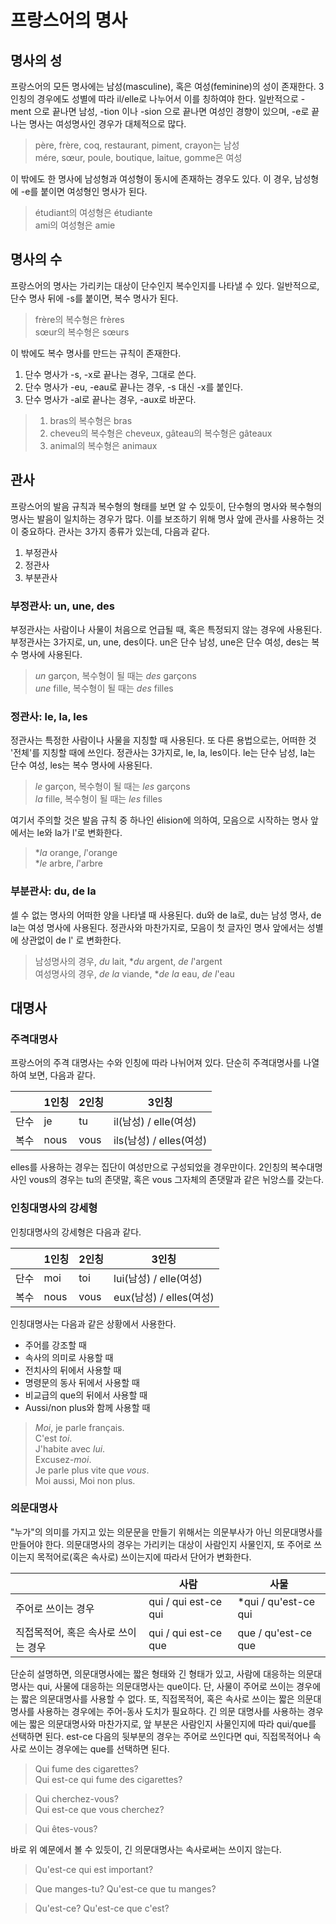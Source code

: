 <!---
title: "프랑스어의 명사"
category: French
language: Korean
--->

# 프랑스어의 명사

## 명사의 성

프랑스어의 모든 명사에는 남성(masculine), 혹은 여성(feminine)의 성이 존재한다.
3인칭의 경우에도 성별에 따라 il/elle로 나누어서 이를 칭하여야 한다.
일반적으로 -ment 으로 끝나면 남성, -tion 이나 -sion 으로 끝나면 여성인 경향이 있으며,
-e로 끝나는 명사는 여성명사인 경우가 대체적으로 많다.

> père, frère, coq, restaurant, piment, crayon는 남성  
> mére, sœur, poule, boutique, laitue, gomme은 여성

이 밖에도 한 명사에 남성형과 여성형이 동시에 존재하는 경우도 있다.
이 경우, 남성형에 -e를 붙이면 여성형인 명사가 된다.

> étudiant의 여성형은 étudiante  
> ami의 여성형은 amie

## 명사의 수

프랑스어의 명사는 가리키는 대상이 단수인지 복수인지를 나타낼 수 있다.
일반적으로, 단수 명사 뒤에 -s를 붙이면, 복수 명사가 된다.

> frère의 복수형은 frères  
> sœur의 복수형은 sœurs

이 밖에도 복수 명사를 만드는 규칙이 존재한다.

1. 단수 명사가 -s, -x로 끝나는 경우, 그대로 쓴다.
1. 단수 명사가 -eu, -eau로 끝나는 경우, -s 대신 -x를 붙인다.
1. 단수 명사가 -al로 끝나는 경우, -aux로 바꾼다.

> 1. bras의 복수형은 bras
> 1. cheveu의 복수형은 cheveux, gâteau의 복수형은 gâteaux
> 1. animal의 복수형은 animaux

## 관사

프랑스어의 발음 규칙과 복수형의 형태를 보면 알 수 있듯이, 단수형의 명사와
복수형의 명사는 발음이 일치하는 경우가 많다. 이를 보조하기 위해 명사 앞에
관사를 사용하는 것이 중요하다. 관사는 3가지 종류가 있는데, 다음과 같다.

1. 부정관사
1. 정관사
1. 부분관사

### 부정관사: un, une, des

부정관사는 사람이나 사물이 처음으로 언급될 때, 혹은 특정되지 않는 경우에
사용된다.  부정관사는 3가지로, un, une, des이다. un은 단수 남성, une은 단수
여성, des는 복수 명사에 사용된다.

> *un* garçon, 복수형이 될 때는 *des* garçons  
> *une* fille, 복수형이 될 때는 *des* filles

### 정관사: le, la, les

정관사는 특정한 사람이나 사물을 지칭할 때 사용된다. 또 다른 용법으로는, 어떠한
것 '전체'를 지칭할 때에 쓰인다.  정관사는 3가지로, le, la, les이다. le는 단수
남성, la는 단수 여성, les는 복수 명사에 사용된다.

> *le* garçon, 복수형이 될 때는 *les* garçons  
> *la* fille, 복수형이 될 때는 *les* filles

여기서 주의할 것은 발음 규칙 중 하나인 élision에 의하여, 모음으로 시작하는 명사
앞에서는 le와 la가 l'로 변화한다.

> \**la* orange, *l*'orange  
> \**le* arbre, *l*'arbre

### 부분관사: du, de la

셀 수 없는 명사의 어떠한 양을 나타낼 때 사용된다.  du와 de la로, du는 남성
명사, de la는 여성 명사에 사용된다.  정관사와 마찬가지로, 모음이 첫 글자인 명사
앞에서는 성별에 상관없이 de l' 로 변화한다.

> 남성명사의 경우, *du* lait, \**du* argent, *de l*'argent  
> 여성명사의 경우, *de la* viande, \**de la* eau, *de l*'eau

## 대명사

### 주격대명사

프랑스어의 주격 대명사는 수와 인칭에 따라 나뉘어져 있다.  단순히 주격대명사를
나열하여 보면, 다음과 같다.

|      | 1인칭 | 2인칭 | 3인칭                   |
| ---  | ---   | ---   | ---                     |
| 단수 | je    | tu    | il(남성) / elle(여성)   |
| 복수 | nous  | vous  | ils(남성) / elles(여성) |

elles를 사용하는 경우는 집단이 여성만으로 구성되었을 경우만이다.
2인칭의 복수대명사인 vous의 경우는 tu의 존댓말, 혹은 vous 그자체의 존댓말과
같은 뉘앙스를 갖는다.

### 인칭대명사의 강세형

인칭대명사의 강세형은 다음과 같다.

|      | 1인칭 | 2인칭 | 3인칭                   |
| ---  | ---   | ---   | ---                     |
| 단수 | moi   | toi   | lui(남성) / elle(여성)  |
| 복수 | nous  | vous  | eux(남성) / elles(여성) |

인칭대명사는 다음과 같은 상황에서 사용한다.

- 주어를 강조할 때
- 속사의 의미로 사용할 때
- 전치사의 뒤에서 사용할 때
- 명령문의 동사  뒤에서 사용할 때
- 비교급의 que의 뒤에서 사용할 때
- Aussi/non plus와 함께 사용할 때

> *Moi*, je parle français.  
> C'est *toi*.  
> J'habite avec *lui*.  
> Excusez-*moi*.  
> Je parle plus vite que *vous*.  
> Moi aussi, Moi non plus.

### 의문대명사

"누가"의 의미를 가지고 있는 의문문을 만들기 위해서는 의문부사가 아닌
의문대명사를 만들어야 한다. 의문대명사의 경우는 가리키는 대상이 사람인지
사물인지, 또 주어로 쓰이는지 목적어로(혹은 속사로) 쓰이는지에 따라서 단어가
변화한다.

|                                     | 사람                 | 사물                  |
| ---                                 | ---                  | ---                   |
| 주어로 쓰이는 경우                  | qui / qui est-ce qui | \*qui / qu'est-ce qui |
| 직접목적어, 혹은 속사로 쓰이는 경우 | qui / qui est-ce que | que / qu'est-ce que   |

단순히 설명하면, 의문대명사에는 짧은 형태와 긴 형태가 있고, 사람에 대응하는
의문대명사는 qui, 사물에 대응하는 의문대명사는 que이다. 단, 사물이 주어로 쓰이는
경우에는 짧은 의문대명사를 사용할 수 없다.
또, 직접목적어, 혹은 속사로 쓰이는 짧은 의문대명사를 사용하는 경우에는
주어-동사 도치가 필요하다. 긴 의문 대명사를 사용하는 경우에는
짧은 의문대명사와 마찬가지로, 앞 부분은 사람인지 사물인지에 따라 qui/que를
선택하면 된다. est-ce 다음의 뒷부분의 경우는 주어로 쓰인다면 qui, 직접목적어나
속사로 쓰이는 경우에는 que를 선택하면 된다.

> Qui fume des cigarettes?  
> Qui est-ce qui fume des cigarettes?

> Qui cherchez-vous?  
> Qui est-ce que vous cherchez?

> Qui êtes-vous?

바로 위 예문에서 볼 수 있듯이, 긴 의문대명사는 속사로써는 쓰이지 않는다.

> Qu'est-ce qui est important?

> Que manges-tu?
> Qu'est-ce que tu manges?

> Qu'est-ce?
> Qu'est-ce que c'est?

